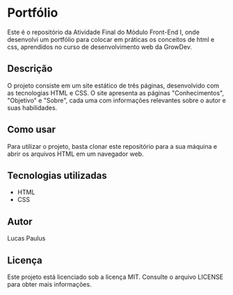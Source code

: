 # Portfólio

Este é o repositório da Atividade Final do Módulo Front-End I, onde desenvolvi um portfólio para colocar em práticas os conceitos de html e css, aprendidos no curso de desenvolvimento web da GrowDev.

## Descrição

O projeto consiste em um site estático de três páginas, desenvolvido com as tecnologias HTML e CSS. O site apresenta as páginas "Conhecimentos", "Objetivo" e "Sobre", cada uma com informações relevantes sobre o autor e suas habilidades.

## Como usar

Para utilizar o projeto, basta clonar este repositório para a sua máquina e abrir os arquivos HTML em um navegador web. 

## Tecnologias utilizadas

- HTML
- CSS

## Autor

Lucas Paulus

## Licença

Este projeto está licenciado sob a licença MIT. Consulte o arquivo LICENSE para obter mais informações.
